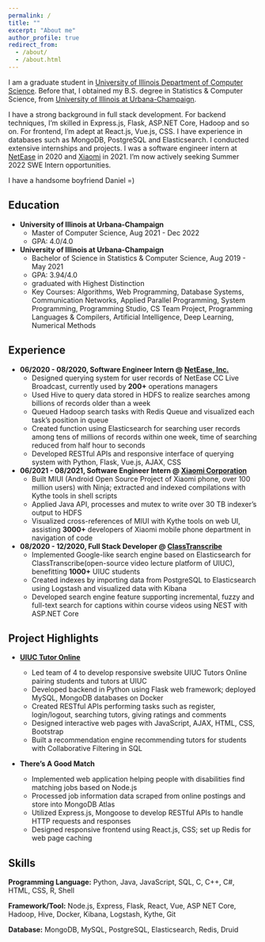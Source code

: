 ```yaml
---
permalink: /
title: ""
excerpt: "About me"
author_profile: true
redirect_from: 
  - /about/
  - /about.html
---
```


I am a graduate student in [University of Illinois Department of Computer Science](https://cs.illinois.edu/). Before that, I obtained my B.S. degree in Statistics & Computer Science, from [University of Illinois at Urbana-Champaign](https://illinois.edu/). 

I have a strong background in full stack development. For backend techniques, I’m skilled in Express.js, Flask, ASP.NET Core, Hadoop and so on. For frontend, I’m adept at React.js, Vue.js, CSS. I have experience in databases such as MongoDB, PostgreSQL and Elasticsearch. I conducted extensive internships and projects. I was a software engineer intern at [NetEase](https://ir.netease.com/) in 2020 and [Xiaomi](https://www.mi.com/global/about/) in 2021. I’m now actively seeking Summer 2022 SWE Intern opportunities.

I have a handsome boyfriend Daniel =)

Education
------
<!-- ### Education -->
  * **University of Illinois at Urbana-Champaign**
    * Master of Computer Science, Aug 2021 - Dec 2022
    * GPA: 4.0/4.0
  * **University of Illinois at Urbana-Champaign**
    * Bachelor of Science in Statistics & Computer Science, Aug 2019 - May 2021
    * GPA: 3.94/4.0
    * graduated with Highest Distinction
    * Key Courses: Algorithms, Web Programming, Database Systems, Communication Networks, Applied Parallel Programming, System Programming, Programming Studio, CS Team Project, Programming Languages & Compilers, Artificial Intelligence, Deep Learning, Numerical Methods

Experience
------
  * **06/2020 - 08/2020, Software Engineer Intern @ [NetEase, Inc.](https://www.linkedin.com/company/netease/)**
    * Designed querying system for user records of NetEase CC Live Broadcast, currently used by **200+** operations managers
    * Used Hive to query data stored in HDFS to realize searches among billions of records older than a week
    * Queued Hadoop search tasks with Redis Queue and visualized each task’s position in queue
    * Created function using Elasticsearch for searching user records among tens of millions of records within one week, time of searching reduced from half hour to seconds
    * Developed RESTful APIs and responsive interface of querying system with Python, Flask, Vue.js, AJAX, CSS
  * **06/2021 - 08/2021, Software Engineer Intern @ [Xiaomi Corporation](https://www.linkedin.com/company/xiaomi-technology/)**
    * Built MIUI (Android Open Source Project of Xiaomi phone, over 100 million users) with Ninja; extracted and indexed compilations with Kythe tools in shell scripts
    * Applied Java API, processes and mutex to write over 30 TB indexer’s output to HDFS
    * Visualized cross-references of MIUI with Kythe tools on web UI, assisting **3000+** developers of Xiaomi mobile phone
    department in navigation of code
  * **08/2020 - 12/2020, Full Stack Developer @ [ClassTranscribe](https://classtranscribe.illinois.edu/)**
    * Implemented Google-like search engine based on Elasticsearch for ClassTranscribe(open-source video lecture platform of UIUC), benefitting **1000+** UIUC students
    * Created indexes by importing data from PostgreSQL to Elasticsearch using Logstash and visualized data with Kibana
    * Developed search engine feature supporting incremental, fuzzy and full-text search for captions within course videos
    using NEST with ASP.NET Core


Project Highlights
------
* **[UIUC Tutor Online](https://uiuctutor.web.illinois.edu/x/)**
  * Led team of 4 to develop responsive swebsite UIUC Tutors Online pairing students and tutors at UIUC
  * Developed backend in Python using Flask web framework; deployed MySQL, MongoDB databases on Docker
  * Created RESTful APIs performing tasks such as register, login/logout, searching tutors, giving ratings and comments
  * Designed interactive web pages with JavaScript, AJAX, HTML, CSS, Bootstrap
  * Built a recommendation engine recommending tutors for students with Collaborative Filtering in SQL

* **There’s A Good Match**
  * Implemented web application helping people with disabilities find matching jobs based on Node.js
  * Processed job information data scraped from online postings and store into MongoDB Atlas
  * Utilized Express.js, Mongoose to develop RESTful APIs to handle HTTP requests and responses
  * Designed responsive frontend using React.js, CSS; set up Redis for web page caching

Skills
------
**Programming Language:** Python, Java, JavaScript, SQL, C, C++, C#, HTML, CSS, R, Shell

**Framework/Tool:** Node.js, Express, Flask, React, Vue, ASP NET Core, Hadoop, Hive, Docker, Kibana, Logstash, Kythe, Git

**Database:** MongoDB, MySQL, PostgreSQL, Elasticsearch, Redis, Druid
